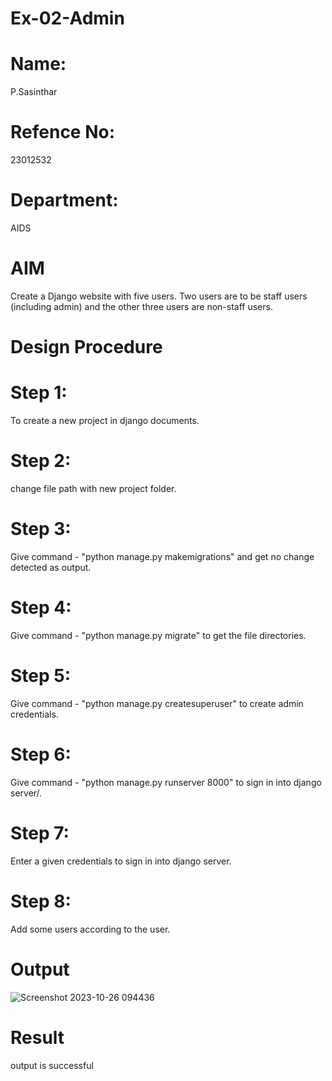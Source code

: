 # Ex-02-Admin
# Name:
P.Sasinthar
# Refence No:
23012532
# Department:
AIDS

# AIM
Create a Django website with five users. Two users are to be staff users (including admin) and the other three users are non-staff users.

# Design Procedure
# Step 1:
To create a new project in django documents.
# Step 2:
change file path with new project folder.
# Step 3:
Give command - "python manage.py makemigrations" and get no change detected as
output.
# Step 4:
Give command - "python manage.py migrate" to get the file directories.
# Step 5:
Give command - "python manage.py createsuperuser" to create admin credentials.
# Step 6:
Give command - "python manage.py runserver 8000" to sign in into django server/.
# Step 7:
Enter a given credentials to sign in into django server.
# Step 8:
Add some users according to the user.


# Output
![Screenshot 2023-10-26 094436](https://github.com/sasintharparanthaman/ODD2023-WT-Ex-02-Admin/assets/145743219/b724d371-2922-4765-abdf-ece5e442139c)


# Result
output is successful

